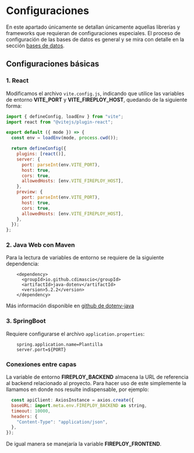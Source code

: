 # Configuraciones

En este apartado únicamente se detallan únicamente aquellas librerías y frameworks que requieran de configuraciones especiales. El proceso de configuración de las bases de datos es general y se mira con detalle en la sección [bases de datos]("/docs/proyecto/bases-de-datos.md").

## Configuraciones básicas

### 1. React

Modificamos el archivo `vite.config.js`, indicando que utilice las variables de entorno **VITE_PORT** y **VITE_FIREPLOY_HOST**, quedando de la siguiente forma:

```javascript title='vite.confi.js'
import { defineConfig, loadEnv } from "vite";
import react from "@vitejs/plugin-react";

export default ({ mode }) => {
  const env = loadEnv(mode, process.cwd());

  return defineConfig({
    plugins: [react()],
    server: {
      port: parseInt(env.VITE_PORT),
      host: true,
      cors: true,
      allowedHosts: [env.VITE_FIREPLOY_HOST],
    },
    preview: {
      port: parseInt(env.VITE_PORT),
      host: true,
      cors: true,
      allowedHosts: [env.VITE_FIREPLOY_HOST],
    },
  });
};
```

### 2. Java Web con Maven

Para la lectura de variables de entorno se requiere de la siguiente dependencia:

```
    <dependency>
      <groupId>io.github.cdimascio</groupId>
      <artifactId>java-dotenv</artifactId>
      <version>5.2.2</version>
    </dependency>
```

Más información disponible en [github de dotenv-java](https://github.com/cdimascio/dotenv-java)


### 3. SpringBoot

Requiere configurarse el archivo `application.properties`:

``` title='application.properties'
    spring.application.name=Plantilla
    server.port=${PORT}
```

### Conexiones entre capas

La variable de entorno **FIREPLOY_BACKEND** almacena la URL de referencia al backend relacionado al proyecto. Para hacer uso de este simplemente la llamamos en donde nos resulte indispensable, por ejemplo:

```javascript title='ejemplo_conexion_backend'
  const apiClient: AxiosInstance = axios.create({
  baseURL: import.meta.env.FIREPLOY_BACKEND as string,
  timeout: 10000,
  headers: {
    "Content-Type": "application/json",
  },
});
```
De igual manera se manejaría la variable **FIREPLOY_FRONTEND**.
